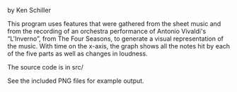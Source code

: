 by Ken Schiller

This program uses features that were gathered from the sheet music and from the recording of an orchestra performance of Antonio Vivaldi's “L'Inverno”, from The Four Seasons, to generate a visual representation of the music. With time on the x-axis, the graph shows all the notes hit by each of the five parts as well as changes in loudness.

The source code is in src/

See the included PNG files for example output.

